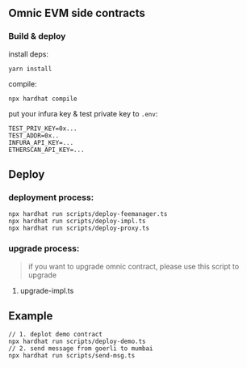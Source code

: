 ## Omnic EVM side contracts


### Build & deploy
install deps:
```
yarn install
```

compile:
```
npx hardhat compile
```

put your infura key & test private key to `.env`:
```
TEST_PRIV_KEY=0x...
TEST_ADDR=0x..
INFURA_API_KEY=...
ETHERSCAN_API_KEY=...
```

## Deploy
### deployment process:
  ```shell
  npx hardhat run scripts/deploy-feemanager.ts
  npx hardhat run scripts/deploy-impl.ts
  npx hardhat run scripts/deploy-proxy.ts
  ```

### upgrade process:
> if you want to upgrade omnic contract, please use this script to upgrade
1. upgrade-impl.ts


## Example
  ```shell
  // 1. deplot demo contract
  npx hardhat run scripts/deploy-demo.ts
  // 2. send message from goerli to mumbai
  npx hardhat run scripts/send-msg.ts
  ```